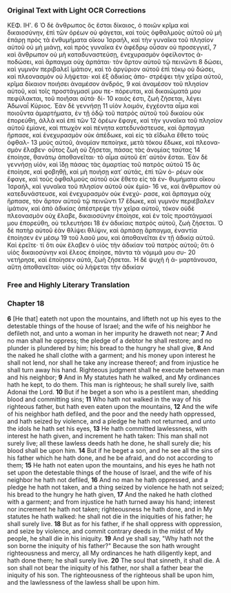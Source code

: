 ### Original Text with Light OCR Corrections

ΚΕΦ. ΙΗʹ.
6 Ὁ δὲ ἄνθρωπος ὃς ἔσται δίκαιος, ὁ ποιῶν κρῖμα καὶ δικαιοσύνην, ἐπὶ τῶν
   ὀρέων οὐ φάγεται, καὶ τοὺς ὀφθαλμοὺς αὐτοῦ οὐ μὴ ἐπάρῃ πρὸς
   τὰ ἐνθυμήματα οἴκου Ἰσραήλ, καὶ τὴν γυναῖκα τοῦ πλησίον αὐτοῦ
   οὐ μὴ μιάνῃ, καὶ πρὸς γυναῖκα ἐν ἀφέδρῳ οὖσαν οὐ προσεγγιεῖ,
7 καὶ ἄνθρωπον οὐ μὴ καταδυναστεύσῃ, ἐνεχυρασμὸν ὀφείλοντος ἀ-
   ποδώσει, καὶ ἅρπαγμα οὐχ ἁρπάται· τὸν ἄρτον αὐτοῦ τῷ πεινῶντι
8 δώσει, καὶ γυμνὸν περιβαλεῖ ἱμάτιον, καὶ τὸ ἀργύριον αὐτοῦ ἐπὶ
   τόκῳ οὐ δώσει, καὶ πλεονασμὸν οὐ λήψεται· καὶ ἐξ ἀδικίας ἀπο-
   στρέψει τὴν χεῖρα αὐτοῦ, κρῖμα δίκαιον ποιήσει ἀναμέσον ἀνδρός,
9 καὶ ἀναμέσον τοῦ πλησίον αὐτοῦ, καὶ τοῖς προστάγμασί μου πε-
   πόρευται, καὶ δικαιώματά μου πεφύλακται, τοῦ ποιῆσαι αὐτά· δί-
10 καιός ἐστι, ζωὴ ζήσεται, λέγει Ἀδωναΐ Κύριος. Ἐὰν δὲ γεννήσῃ
11 υἱὸν λοιμόν, ἐγχέοντα αἷμα καὶ ποιοῦντα ἁμαρτήματα, ἐν τῇ ὁδῷ
   τοῦ πατρὸς αὐτοῦ τοῦ δικαίου οὐκ ἐπορεύθη, ἀλλὰ καὶ ἐπὶ τῶν
12 ὀρέων ἔφαγε, καὶ τὴν γυναῖκα τοῦ πλησίον αὐτοῦ ἐμίανε, καὶ
   πτωχὸν καὶ πένητα κατεδυνάστευσε, καὶ ἅρπαγμα ἥρπασε, καὶ
   ἐνεχυρασμὸν οὐκ ἀπέδωκε, καὶ εἰς τὰ εἴδωλα ἔθετο τοὺς ὀφθαλ-
13 μοὺς αὐτοῦ, ἀνομίαν πεποίηκε, μετὰ τόκου ἔδωκε, καὶ πλεονα-
   σμὸν ἔλαβεν· οὗτος ζωὴ οὐ ζήσεται, πάσας τὰς ἀνομίας ταύτας
14 ἐποίησε, θανάτῳ ἀποθανεῖται· τὸ αἷμα αὐτοῦ ἐπ᾿ αὐτὸν ἔσται. Ἐὰν
   δὲ γεννήσῃ υἱόν, καὶ ἴδῃ πάσας τὰς ἁμαρτίας τοῦ πατρὸς αὐτοῦ
15 ἃς ἐποίησε, καὶ φοβηθῇ, καὶ μὴ ποιήσῃ κατ᾿ αὐτάς, ἐπὶ τῶν ὀ-
   ρέων οὐκ ἔφαγε, καὶ τοὺς ὀφθαλμοὺς αὐτοῦ οὐκ ἔθετο εἰς τὰ ἐν-
   θυμήματα οἴκου Ἰσραήλ, καὶ γυναῖκα τοῦ πλησίον αὐτοῦ οὐκ ἐμία-
16 νε, καὶ ἄνθρωπον οὐ κατεδυνάστευσε, καὶ ἐνεχυρασμὸν οὐκ ἐνεχύ-
   ρασε, καὶ ἅρπαγμα οὐχ ἥρπασε, τὸν ἄρτον αὐτοῦ τῷ πεινῶντι
17 ἔδωκε, καὶ γυμνὸν περιέβαλεν ἱμάτιον, καὶ ἀπὸ ἀδικίας ἀπέστρεψε
   τὴν χεῖρα αὐτοῦ, τόκον οὐδὲ πλεονασμὸν οὐχ ἔλαβε, δικαιοσύνην
   ἐποίησε, καὶ ἐν τοῖς προστάγμασί μου ἐπορεύθη, οὐ τελευτήσει
18 ἐν ἀδικίαις πατρὸς αὐτοῦ, ζωὴ ζήσεται. Ὁ δὲ πατὴρ αὐτοῦ ἐὰν
   θλίψει θλίψιν, καὶ ἁρπάσῃ ἅρπαγμα, ἐναντία ἐποίησεν ἐν μέσῳ
19 τοῦ λαοῦ μου, καὶ ἀποθανεῖται ἐν τῇ ἀδικίᾳ αὐτοῦ. Καὶ ἐρεῖτε·
   τί ὅτι οὐκ ἔλαβεν ὁ υἱὸς τὴν ἀδικίαν τοῦ πατρὸς αὐτοῦ; ὅτι ὁ
   υἱὸς δικαιοσύνην καὶ ἔλεος ἐποίησε, πάντα τὰ νόμιμά μου συ-
20 νετήρησε, καὶ ἐποίησεν αὐτά, ζωὴ ζήσεται. Ἡ δὲ ψυχὴ ἡ ἁ-
   μαρτάνουσα, αὕτη ἀποθανεῖται· υἱὸς οὐ λήψεται τὴν ἀδικίαν

### Free and Highly Literary Translation

### Chapter 18

**6** [He that] eateth not upon the mountains, and lifteth not up his eyes to the detestable things of the house of Israel; and the wife of his neighbor he defileth not, and unto a woman in her impurity he draweth not near;
**7** And no man shall he oppress; the pledge of a debtor he shall restore; and no plunder is plundered by him; his bread to the hungry he shall give,
**8** And the naked he shall clothe with a garment; and his money upon interest he shall not lend, nor shall he take any increase thereof; and from injustice he shall turn away his hand. Righteous judgment shall he execute between man and his neighbor;
**9** And in My statutes hath he walked, and My ordinances hath he kept, to do them. This man is righteous; he shall surely live, saith Adonai the Lord.
**10** But if he beget a son who is a pestilent man, shedding blood and committing sins;
**11** Who hath not walked in the way of his righteous father, but hath even eaten upon the mountains,
**12** And the wife of his neighbor hath defiled, and the poor and the needy hath oppressed, and hath seized by violence, and a pledge he hath not returned, and unto the idols he hath set his eyes,
**13** He hath committed lawlessness, with interest he hath given, and increment he hath taken: This man shall not surely live; all these lawless deeds hath he done, he shall surely die; his blood shall be upon him.
**14** But if he beget a son, and he see all the sins of his father which he hath done, and he be afraid, and do not according to them;
**15** He hath not eaten upon the mountains, and his eyes he hath not set upon the detestable things of the house of Israel, and the wife of his neighbor he hath not defiled,
**16** And no man he hath oppressed, and a pledge he hath not taken, and a thing seized by violence he hath not seized; his bread to the hungry he hath given,
**17** And the naked he hath clothed with a garment; and from injustice he hath turned away his hand; interest nor increment he hath not taken; righteousness he hath done, and in My statutes he hath walked: he shall not die in the iniquities of his father; he shall surely live.
**18** But as for his father, if he shall oppress with oppression, and seize by violence, and commit contrary deeds in the midst of My people, he shall die in his iniquity.
**19** And ye shall say, "Why hath not the son borne the iniquity of his father?" Because the son hath wrought righteousness and mercy, all My ordinances he hath diligently kept, and hath done them; he shall surely live.
**20** The soul that sinneth, it shall die. A son shall not bear the iniquity of his father, nor shall a father bear the iniquity of his son. The righteousness of the righteous shall be upon him, and the lawlessness of the lawless shall be upon him.